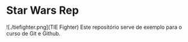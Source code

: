 # Star Wars Rep

![./tiefighter.png](TIE Fighter)
Este repositório serve de exemplo para o curso de Git e Github.